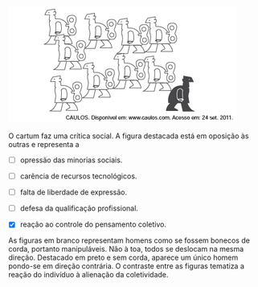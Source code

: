 

![](5f841186-e1c3-48e3-f7a1-e5ef1155b345.png)

O cartum faz uma crítica social. A figura destacada está em oposição às outras e representa a



- [ ] opressão das minorias sociais.
- [ ] carência de recursos tecnológicos.
- [ ] falta de liberdade de expressão.
- [ ] defesa da qualificação profissional.
- [x] reação ao controle do pensamento coletivo.


As figuras em branco representam homens como se fossem bonecos de corda, portanto manipuláveis. Não à toa, todos se deslocam na mesma direção. Destacado em preto e sem corda, aparece um único homem pondo-se em direção contrária. O contraste entre as figuras tematiza a reação do indivíduo à alienação da coletividade.

        